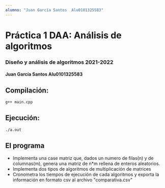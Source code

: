 ```yaml
---
alumno: "Juan García Santos  Alu0101325583"
---
```


# Práctica 1 DAA: Análisis de algoritmos

### Diseño y análisis de algoritmos 2021-2022

#### Juan García Santos  Alu0101325583 

## Compilación:
 ```bash
g++ main.cpp
 ```

## Ejecución:
  ```bash
  ./a.out
  ```

## El programa
- Implementa una case matriz que, dados un numero de filas(n) y de columnas(m), genera una matriz de n*m rellena de enteros aleatorios.
- Implementa dos tipos de algoritmos de multiplicación de matrices
- Cronometra los tiempos de ejecución de cada algoritmos y exporta la información en formato csv al archivo "comparativa.csv"